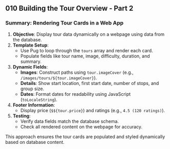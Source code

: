 ## 010 Building the Tour Overview - Part 2

### **Summary: Rendering Tour Cards in a Web App**

1. **Objective**: Display tour data dynamically on a webpage using data from the database.
2. **Template Setup**:
   - Use Pug to loop through the `tours` array and render each card.
   - Populate fields like tour name, image, difficulty, duration, and summary.
3. **Dynamic Fields**:
   - **Images**: Construct paths using `tour.imageCover` (e.g., `/images/tours/${tour.imageCover}`).
   - **Details**: Show start location, first start date, number of stops, and group size.
   - **Dates**: Format dates for readability using JavaScript (`toLocaleString`).
4. **Footer Information**:
   - Display price (`$${tour.price}`) and ratings (e.g., `4.5 (120 ratings)`).
5. **Testing**:
   - Verify data fields match the database schema.
   - Check all rendered content on the webpage for accuracy.

This approach ensures the tour cards are populated and styled dynamically based on database content.

